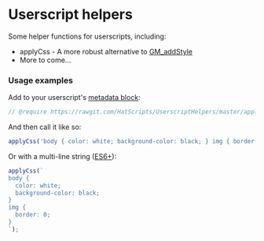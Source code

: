 # Userscript helpers
Some helper functions for userscripts, including:
* applyCss - A more robust alternative to [GM_addStyle](https://wiki.greasespot.net/GM_addStyle)
* More to come...

### Usage examples
Add to your userscript's [metadata block](https://wiki.greasespot.net/Metadata_Block):
```javascript
// @require https://rawgit.com/HatScripts/UserscriptHelpers/master/applyCss.min.js
```
And then call it like so:
```javascript
applyCss('body { color: white; background-color: black; } img { border: 0; }');
```
Or with a multi-line string ([ES6+](https://developer.mozilla.org/en-US/docs/Web/JavaScript/Reference/Template_literals#Multi-line_strings)):
```javascript
applyCss(`
body {
  color: white;
  background-color: black;
}
img {
  border: 0;
}
`);
```
